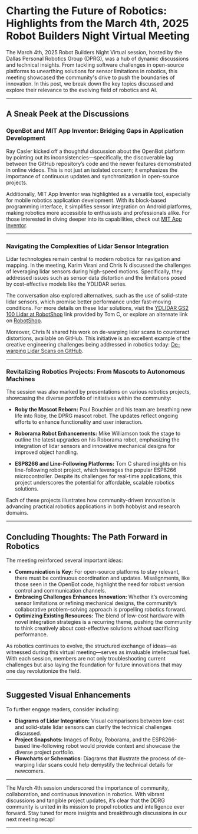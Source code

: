 # Charting the Future of Robotics: Highlights from the March 4th, 2025 Robot Builders Night Virtual Meeting

The March 4th, 2025 Robot Builders Night Virtual session, hosted by the Dallas Personal Robotics Group (DPRG), was a hub of dynamic discussions and technical insights. From tackling software challenges in open-source platforms to unearthing solutions for sensor limitations in robotics, this meeting showcased the community's drive to push the boundaries of innovation. In this post, we break down the key topics discussed and explore their relevance to the evolving field of robotics and AI.

---

## A Sneak Peek at the Discussions

### OpenBot and MIT App Inventor: Bridging Gaps in Application Development

Ray Casler kicked off a thoughtful discussion about the OpenBot platform by pointing out its inconsistencies—specifically, the discoverable lag between the GitHub repository’s code and the newer features demonstrated in online videos. This is not just an isolated concern; it emphasizes the importance of continuous updates and synchronization in open-source projects. 

Additionally, MIT App Inventor was highlighted as a versatile tool, especially for mobile robotics application development. With its block-based programming interface, it simplifies sensor integration on Android platforms, making robotics more accessible to enthusiasts and professionals alike. For those interested in diving deeper into its capabilities, check out [MIT App Inventor](https://appinventor.mit.edu/).

---

### Navigating the Complexities of Lidar Sensor Integration

Lidar technologies remain central to modern robotics for navigation and mapping. In the meeting, Karim Virani and Chris N discussed the challenges of leveraging lidar sensors during high-speed motions. Specifically, they addressed issues such as sensor data distortion and the limitations posed by cost-effective models like the YDLIDAR series. 

The conversation also explored alternatives, such as the use of solid-state lidar sensors, which promise better performance under fast-moving conditions. For more details on these lidar solutions, visit the [YDLIDAR GS2 100 Lidar at RobotShop](https://ca.robotshop.com/products/ydlidar-gs2-100-lidar-30cm-w-808nm-waveband?qd=b2bd334d979f603e4a18d28f8e3bb464) link provided by Tom C, or explore an alternate link on [RobotShop](https://www.robotshop.com/products/ydlidar-gs2-100-lidar?qd=e3cb8770b708384d8b648da969954972).

Moreover, Chris N shared his work on de-warping lidar scans to counteract distortions, available on GitHub. This initiative is an excellent example of the creative engineering challenges being addressed in robotics today: [De-warping Lidar Scans on GitHub](https://github.com/ChrisN/de-warping-lidar-scans).

---

### Revitalizing Robotics Projects: From Mascots to Autonomous Machines

The session was also marked by presentations on various robotics projects, showcasing the diverse portfolio of initiatives within the community:

- **Roby the Mascot Reborn:** Paul Bouchier and his team are breathing new life into Roby, the DPRG mascot robot. The updates reflect ongoing efforts to enhance functionality and user interaction.
  
- **Roborama Robot Enhancements:** Mike Williamson took the stage to outline the latest upgrades on his Roborama robot, emphasizing the integration of lidar sensors and innovative mechanical designs for improved object handling.
  
- **ESP8266 and Line-Following Platforms:** Tom C shared insights on his line-following robot project, which leverages the popular ESP8266 microcontroller. Despite its challenges for real-time applications, this project underscores the potential for affordable, scalable robotics solutions.

Each of these projects illustrates how community-driven innovation is advancing practical robotics applications in both hobbyist and research domains.

---

## Concluding Thoughts: The Path Forward in Robotics

The meeting reinforced several important ideas:
- **Communication is Key:** For open-source platforms to stay relevant, there must be continuous coordination and updates. Misalignments, like those seen in the OpenBot code, highlight the need for robust version control and communication channels.
- **Embracing Challenges Enhances Innovation:** Whether it’s overcoming sensor limitations or refining mechanical designs, the community’s collaborative problem-solving approach is propelling robotics forward.
- **Optimizing Existing Resources:** The blend of low-cost hardware with novel integration strategies is a recurring theme, pushing the community to think creatively about cost-effective solutions without sacrificing performance.

As robotics continues to evolve, the structured exchange of ideas—as witnessed during this virtual meeting—serves as invaluable intellectual fuel. With each session, members are not only troubleshooting current challenges but also laying the foundation for future innovations that may one day revolutionize the field.

---

## Suggested Visual Enhancements

To further engage readers, consider including:
- **Diagrams of Lidar Integration:** Visual comparisons between low-cost and solid-state lidar sensors can clarify the technical challenges discussed.
- **Project Snapshots:** Images of Roby, Roborama, and the ESP8266-based line-following robot would provide context and showcase the diverse project portfolio.
- **Flowcharts or Schematics:** Diagrams that illustrate the process of de-warping lidar scans could help demystify the technical details for newcomers.

---

The March 4th session underscored the importance of community, collaboration, and continuous innovation in robotics. With vibrant discussions and tangible project updates, it’s clear that the DDRG community is united in its mission to propel robotics and intelligence ever forward. Stay tuned for more insights and breakthrough discussions in our next meeting recap!

---